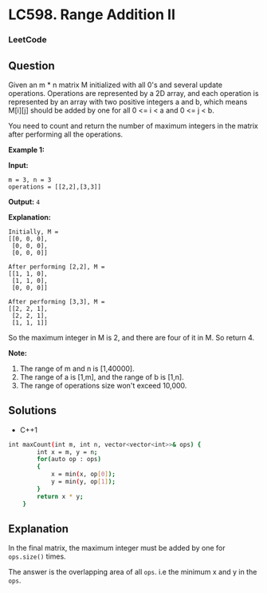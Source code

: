 # LC598. Range Addition II

### LeetCode

## Question

Given an m * n matrix M initialized with all 0's and several update operations.
Operations are represented by a 2D array, and each operation is represented by an array with two positive integers a and b, which means M[i][j] should be added by one for all 0 <= i < a and 0 <= j < b.

You need to count and return the number of maximum integers in the matrix after performing all the operations.

**Example 1:**

**Input:** 
```
m = 3, n = 3
operations = [[2,2],[3,3]]
```

**Output:**
`4`

**Explanation:**
```
Initially, M = 
[[0, 0, 0],
 [0, 0, 0],
 [0, 0, 0]]
```
```
After performing [2,2], M = 
[[1, 1, 0],
 [1, 1, 0],
 [0, 0, 0]]
```
```
After performing [3,3], M = 
[[2, 2, 1],
 [2, 2, 1],
 [1, 1, 1]]
```
So the maximum integer in M is 2, and there are four of it in M. So return 4.

**Note:**

1.  The range of m and n is [1,40000].
2.  The range of a is [1,m], and the range of b is [1,n].
3.  The range of operations size won't exceed 10,000.

## Solutions
* C++1
```bash
int maxCount(int m, int n, vector<vector<int>>& ops) {
        int x = m, y = n;
        for(auto op : ops)
        {
            x = min(x, op[0]);
            y = min(y, op[1]);
        }
        return x * y;
    }
```

## Explanation

In the final matrix, the maximum integer must be added by one for `ops.size()` times. 

The answer is the overlapping area of all `ops`. i.e the minimum x and y in the `ops`.